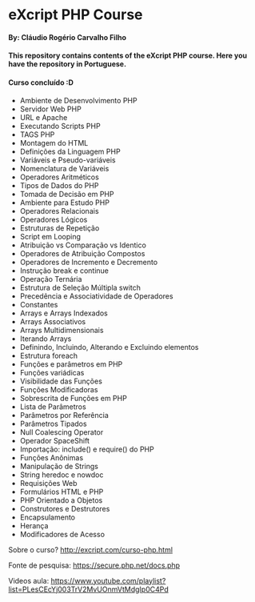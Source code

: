 # eXcript PHP Course
#### By: Cláudio Rogério Carvalho Filho
#### This repository contains contents of the eXcript PHP course. Here you have the repository in Portuguese.


#### Curso concluído :D

 - Ambiente de Desenvolvimento PHP 	
 - Servidor Web PHP 	
 - URL e Apache 	
 - Executando Scripts PHP
 - TAGS PHP 	
 - Montagem do HTML 		
 - Definições da Linguagem PHP 	
 - Variáveis	e Pseudo-variáveis	
 - Nomenclatura de Variáveis	
 - Operadores Aritméticos	
 - Tipos de Dados do PHP 		
 - Tomada de Decisão em PHP	
 - Ambiente para Estudo PHP 		
 - Operadores Relacionais		
 - Operadores Lógicos	
 - Estruturas de Repetição	 	
 - Script em Looping	
 - Atribuição vs Comparação vs Identico	
 - Operadores de Atribuição Compostos	
 - Operadores de Incremento e Decremento	
 - Instrução break e continue	
 - Operação Ternária	 	
 - Estrutura de Seleção Múltipla switch		
 - Precedência e Associatividade de Operadores	
 - Constantes
 - Arrays e Arrays Indexados
 - Arrays Associativos	
 - Arrays Multidimensionais
 - Iterando Arrays
 - Definindo, Incluindo, Alterando e Excluindo elementos			
 - Estrutura foreach	 	 		
 - Funções e parâmetros em PHP
 - Funções variádicas
 - Visibilidade das Funções	
 - Funções Modificadoras	
 - Sobrescrita de Funções em PHP
 - Lista de Parâmetros				
 - Parâmetros por Referência		
 - Parâmetros Tipados		
 - Null Coalescing Operator	
 - Operador SpaceShift	
 - Importação: include() e require() do PHP 	
 - Funções Anônimas					
 - Manipulação de Strings
 - String heredoc e nowdoc
 - Requisições Web	
 - Formulários HTML e PHP 		 	
 - PHP Orientado a Objetos			 	
 - Construtores e Destrutores	
 - Encapsulamento	
 - Herança	
 - Modificadores de Acesso	

Sobre o curso? http://excript.com/curso-php.html

Fonte de pesquisa: https://secure.php.net/docs.php

Videos aula: https://www.youtube.com/playlist?list=PLesCEcYj003TrV2MvUOnmVtMdgIp0C4Pd
